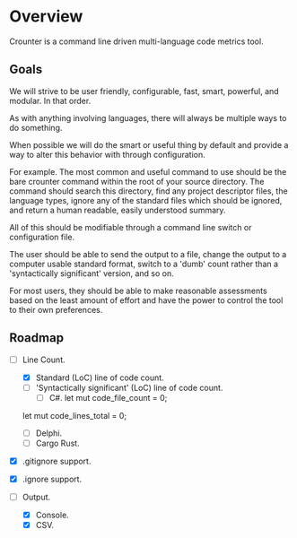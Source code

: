 # Overview #

Crounter is a command line driven multi-language code metrics tool. 

## Goals ##

We will strive to be user friendly, configurable, fast, smart, powerful, and modular. In that order.

As with anything involving languages, there will always be multiple ways to do something.

When possible we will do the smart or useful thing by default and provide a way to alter this behavior with through configuration.

For example. The most common and useful command to use should be the bare crounter command
within the root of your source directory. The command should search this directory, find
any project descriptor files, the language types, ignore any of the standard files which should be ignored, and return a human readable, easily understood summary.

All of this should be modifiable through a command line switch or configuration file.

The user should be able to send the output to a file, change the output to a computer usable standard format, switch to a 'dumb' count rather than a 'syntactically significant' version, and so on.

For most users, they should be able to make reasonable assessments based on the least amount of effort and have the power to control the tool to their own preferences.

## Roadmap ##

- [ ] Line Count.
    - [x] Standard (LoC) line of code count.
    - [ ] 'Syntactically significant' (LoC) line of code count.
        - [ ] C#.
    let mut code_file_count = 0;

    let mut code_lines_total = 0;
    - [ ] Delphi.
    - [ ] Cargo Rust.

- [x] .gitignore support.
- [x] .ignore support.

- [ ] Output.
    - [x] Console.
    - [x] CSV.